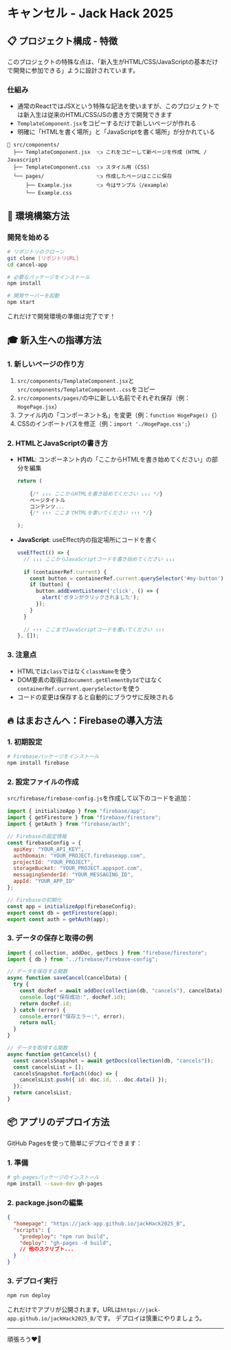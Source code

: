 # キャンセル - Jack Hack 2025

## 📋 プロジェクト構成 - 特徴

このプロジェクトの特殊な点は、「新入生がHTML/CSS/JavaScriptの基本だけで開発に参加できる」ように設計されています。

### 仕組み

- 通常のReactではJSXという特殊な記法を使いますが、このプロジェクトでは新入生は従来のHTML/CSS/JSの書き方で開発できます
- `TemplateComponent.jsx`をコピーするだけで新しいページが作れる
- 明確に「HTMLを書く場所」と「JavaScriptを書く場所」が分かれている

```
📁 src/components/
  ├── TemplateComponent.jsx  👈 これをコピーして新ページを作成 (HTML / Javascript)
  ├── TemplateComponent.css  👈 スタイル用 (CSS)
  └── pages/                 👈 作成したページはここに保存 
      ├── Example.jsx        👈 今はサンプル（/example）
      └── Example.css
```

## 🔧 環境構築方法

### 開発を始める

```bash
# リポジトリのクローン
git clone [リポジトリURL]
cd cancel-app

# 必要なパッケージをインストール
npm install

# 開発サーバーを起動
npm start
```

これだけで開発環境の準備は完了です！

## 🎓 新入生への指導方法

### 1. 新しいページの作り方

1. `src/components/TemplateComponent.jsx`と`src/components/TemplateComponent..css`をコピー
2. `src/components/pages/`の中に新しい名前でそれぞれ保存（例：`HogePage.jsx`）
3. ファイル内の「コンポーネント名」を変更（例：`function HogePage() {`）
4. CSSのインポートパスを修正（例：`import './HogePage.css';`）

### 2. HTMLとJavaScriptの書き方

- **HTML**: コンポーネント内の「ここからHTMLを書き始めてください」の部分を編集
  ```jsx
  return (
    
      {/* ↓↓↓ ここからHTMLを書き始めてください ↓↓↓ */}
      ページタイトル
      コンテンツ...
      {/* ↑↑↑ ここまでHTMLを書いてください ↑↑↑ */}
    
  );
  ```

- **JavaScript**: useEffect内の指定場所にコードを書く
  ```jsx
  useEffect(() => {
    // ↓↓↓ ここからJavaScriptコードを書き始めてください ↓↓↓
    
    if (containerRef.current) {
      const button = containerRef.current.querySelector('#my-button');
      if (button) {
        button.addEventListener('click', () => {
          alert('ボタンがクリックされました');
        });
      }
    }
    
    // ↑↑↑ ここまでJavaScriptコードを書いてください ↑↑↑
  }, []);
  ```

### 3. 注意点

- HTMLでは`class`ではなく`className`を使う
- DOM要素の取得は`document.getElementById`ではなく`containerRef.current.querySelector`を使う
- コードの変更は保存すると自動的にブラウザに反映される

## 🔥 はまおさんへ：Firebaseの導入方法

### 1. 初期設定

```bash
# Firebaseパッケージをインストール
npm install firebase
```

### 2. 設定ファイルの作成

`src/firebase/firebase-config.js`を作成して以下のコードを追加：

```javascript
import { initializeApp } from "firebase/app";
import { getFirestore } from "firebase/firestore";
import { getAuth } from "firebase/auth";

// Firebaseの設定情報
const firebaseConfig = {
  apiKey: "YOUR_API_KEY",
  authDomain: "YOUR_PROJECT.firebaseapp.com",
  projectId: "YOUR_PROJECT",
  storageBucket: "YOUR_PROJECT.appspot.com",
  messagingSenderId: "YOUR_MESSAGING_ID",
  appId: "YOUR_APP_ID"
};

// Firebaseの初期化
const app = initializeApp(firebaseConfig);
export const db = getFirestore(app);
export const auth = getAuth(app);
```

### 3. データの保存と取得の例

```javascript
import { collection, addDoc, getDocs } from "firebase/firestore";
import { db } from "../firebase/firebase-config";

// データを保存する関数
async function saveCancel(cancelData) {
  try {
    const docRef = await addDoc(collection(db, "cancels"), cancelData);
    console.log("保存成功:", docRef.id);
    return docRef.id;
  } catch (error) {
    console.error("保存エラー:", error);
    return null;
  }
}

// データを取得する関数
async function getCancels() {
  const cancelsSnapshot = await getDocs(collection(db, "cancels"));
  const cancelsList = [];
  cancelsSnapshot.forEach((doc) => {
    cancelsList.push({ id: doc.id, ...doc.data() });
  });
  return cancelsList;
}
```

## 📦 アプリのデプロイ方法

GitHub Pagesを使って簡単にデプロイできます：

### 1. 準備

```bash
# gh-pagesパッケージのインストール
npm install --save-dev gh-pages
```

### 2. package.jsonの編集

```json
{
  "homepage": "https://jack-app.github.io/jackHack2025_B",
  "scripts": {
    "predeploy": "npm run build",
    "deploy": "gh-pages -d build",
    // 他のスクリプト...
  }
}
```

### 3. デプロイ実行

```bash
npm run deploy
```

これだけでアプリが公開されます。URLは`https://jack-app.github.io/jackHack2025_B/`です。
デプロイは慎重にやりましょう。

---

頑張ろう❤️‍🔥
